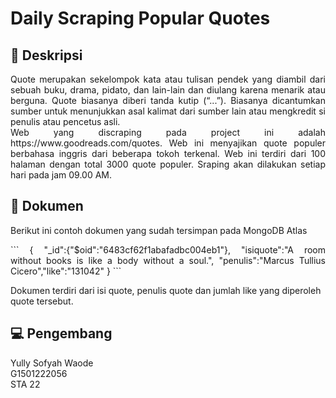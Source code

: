 # Daily Scraping Popular Quotes

## :memo: Deskripsi

<div align="justify">
Quote merupakan sekelompok kata atau tulisan pendek yang diambil dari sebuah buku, drama, pidato, dan lain-lain dan diulang karena menarik atau berguna. Quote biasanya diberi tanda kutip (“...”). Biasanya dicantumkan sumber untuk menunjukkan asal kalimat dari sumber lain atau mengkredit si penulis atau pencetus asli.
</div>
<div align="justify">
</div>
<div align="justify">
Web yang discraping pada project ini adalah https://www.goodreads.com/quotes. Web ini menyajikan quote populer berbahasa inggris dari beberapa tokoh terkenal. Web ini terdiri dari 100 halaman dengan total 3000 quote populer. Sraping akan dilakukan setiap hari pada jam 09.00 AM.
</div>


## :blue_book: Dokumen

Berikut ini contoh dokumen yang sudah tersimpan pada MongoDB Atlas

<div align="justify">
```
  {
  "_id":{"$oid":"6483cf62f1abafadbc004eb1"},
  "isiquote":"A room without books is like a body without a soul.",
  "penulis":"Marcus Tullius Cicero","like":"131042"
}
```
</div>

Dokumen terdiri dari isi quote, penulis quote dan jumlah like yang diperoleh quote tersebut.

## :computer: Pengembang

<div align="justify">
Yully Sofyah Waode
</div>

<div align="justify">
G1501222056
</div>

<div align="justify">
STA 22
</div>
